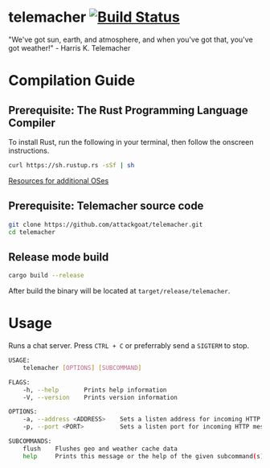 # telemacher [![Build Status](https://travis-ci.org/attackgoat/telemacher.svg?branch=master)](https://travis-ci.org/attackgoat/telemacher)
"We've got sun, earth, and atmosphere, and when you've got that, you've got weather!" - Harris K. Telemacher

# Compilation Guide

## Prerequisite: The Rust Programming Language Compiler
To install Rust, run the following in your terminal, then follow the onscreen instructions.

```bash
curl https://sh.rustup.rs -sSf | sh
```

[Resources for additional OSes](https://www.rust-lang.org/en-US/install.html)

## Prerequisite: Telemacher source code

```bash
git clone https://github.com/attackgoat/telemacher.git
cd telemacher
```

## Release mode build

```bash
cargo build --release
```

After build the binary will be located at `target/release/telemacher`.

# Usage

Runs a chat server. Press `CTRL + C` or preferrably send a `SIGTERM` to stop.

```bash
USAGE:
    telemacher [OPTIONS] [SUBCOMMAND]

FLAGS:
    -h, --help       Prints help information
    -V, --version    Prints version information

OPTIONS:
    -a, --address <ADDRESS>    Sets a listen address for incoming HTTP messages [default: localhost]
    -p, --port <PORT>          Sets a listen port for incoming HTTP messages [default: 9000]

SUBCOMMANDS:
    flush    Flushes geo and weather cache data
    help     Prints this message or the help of the given subcommand(s)
```

